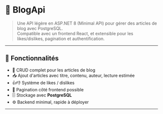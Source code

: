 # 📰 BlogApi

> Une API légère en ASP.NET 8 (Minimal API) pour gérer des articles de blog avec PostgreSQL.  
> Compatible avec un frontend React, et extensible pour les likes/dislikes, pagination et authentification.

---

## 🚀 Fonctionnalités

- 📄 CRUD complet pour les articles de blog
- 📥 Ajout d'articles avec titre, contenu, auteur, lecture estimée
- 👍👎 Système de likes / dislikes
- 🔢 Pagination côté frontend possible
- 🗄️ Stockage avec **PostgreSQL**
- ⚙️ Backend minimal, rapide à déployer

---